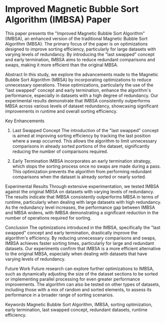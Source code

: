 # Improved Magnetic Bubble Sort Algorithm (IMBSA) Paper

This paper presents the "Improved Magnetic Bubble Sort Algorithm" (IMBSA), an enhanced version of the traditional Magnetic Bubble Sort Algorithm (MBSA). The primary focus of the paper is on optimizations designed to improve sorting efficiency, particularly for large datasets with varying levels of redundancy. By introducing the "last swapped" concept and early termination, IMBSA aims to reduce redundant comparisons and swaps, making it more efficient than the original MBSA.

Abstract
In this study, we explore the advancements made to the Magnetic Bubble Sort Algorithm (MBSA) by incorporating optimizations to reduce unnecessary operations. These optimizations, particularly the use of the "last swapped" concept and early termination, enhance the algorithm's performance, especially in datasets with a high degree of redundancy. Our experimental results demonstrate that IMBSA consistently outperforms MBSA across various levels of dataset redundancy, showcasing significant improvements in runtime and overall sorting efficiency.

Key Enhancements
1. Last Swapped Concept
The introduction of the "last swapped" concept is aimed at improving sorting efficiency by tracking the last position where a swap occurred. This allows the algorithm to limit unnecessary comparisons in already sorted portions of the dataset, significantly reducing the number of comparisons required.

2. Early Termination
IMBSA incorporates an early termination strategy, which stops the sorting process once no swaps are made during a pass. This optimization prevents the algorithm from performing redundant comparisons when the dataset is already sorted or nearly sorted.

Experimental Results
Through extensive experimentation, we tested IMBSA against the original MBSA on datasets with varying levels of redundancy. The results indicate that IMBSA consistently outperforms MBSA in terms of runtime, particularly when dealing with large datasets with high redundancy. As the redundancy level increases, the performance gap between IMBSA and MBSA widens, with IMBSA demonstrating a significant reduction in the number of operations required for sorting.

Conclusion
The optimizations introduced in the IMBSA, specifically the "last swapped" concept and early termination, drastically improve the algorithm's efficiency. By reducing unnecessary comparisons and swaps, IMBSA achieves faster sorting times, particularly for large and redundant datasets. Our experiments confirm that IMBSA is a more efficient alternative to the original MBSA, especially when dealing with datasets that have varying levels of redundancy.

Future Work
Future research can explore further optimizations to IMBSA, such as dynamically adjusting the size of the dataset sections to be sorted or implementing parallel processing for even greater performance improvements. The algorithm can also be tested on other types of datasets, including those with a mix of random and sorted elements, to assess its performance in a broader range of sorting scenarios.

Keywords
Magnetic Bubble Sort Algorithm, IMBSA, sorting optimization, early termination, last swapped concept, redundant datasets, runtime efficiency.
